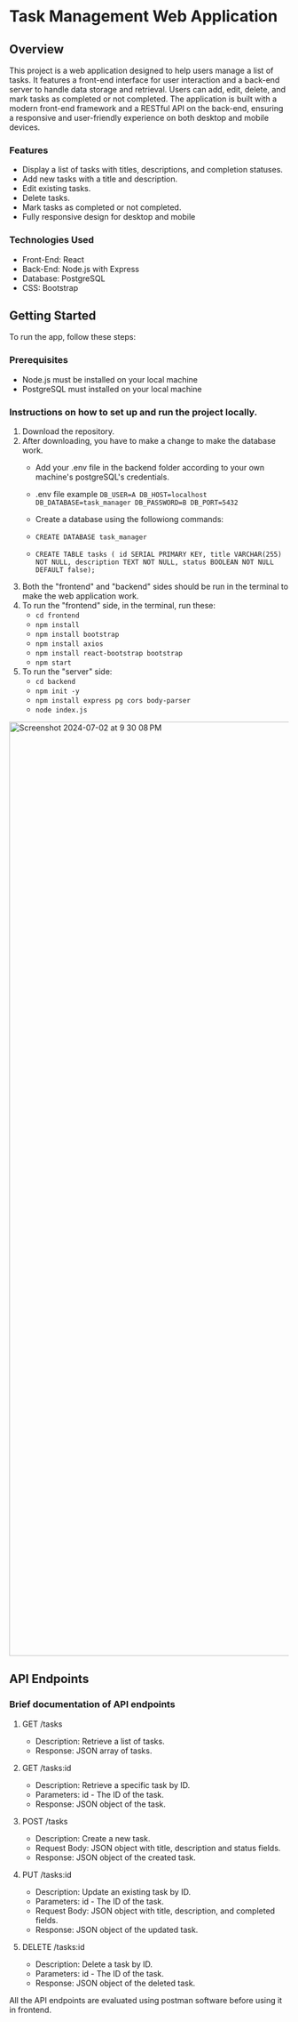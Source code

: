 # Task Management Web Application

## Overview

This project is a web application designed to help users manage a list of tasks. It features a front-end interface for user interaction and a back-end server to handle data storage and retrieval. Users can add, edit, delete, and mark tasks as completed or not completed. The application is built with a modern front-end framework and a RESTful API on the back-end, ensuring a responsive and user-friendly experience on both desktop and mobile devices.

### Features

- Display a list of tasks with titles, descriptions, and completion statuses.
- Add new tasks with a title and description.
- Edit existing tasks.
- Delete tasks.
- Mark tasks as completed or not completed.
- Fully responsive design for desktop and mobile

### Technologies Used
- Front-End: React
- Back-End: Node.js with Express 
- Database: PostgreSQL
- CSS: Bootstrap

## Getting Started

To run the app, follow these steps:

### Prerequisites

- Node.js must be installed on your local machine
- PostgreSQL must installed on your local machine

### Instructions on how to set up and run the project locally.

1. Download the repository.
2. After downloading, you have to make a change to make the database work.
   - Add your .env file in the backend folder according to your own machine's postgreSQL's credentials.
   - .env file example ```DB_USER=A
        DB_HOST=localhost 
        DB_DATABASE=task_manager
        DB_PASSWORD=B
        DB_PORT=5432```

   - Create a database using the followiong commands:
   - ```CREATE DATABASE task_manager```
   - ```CREATE TABLE tasks ( id SERIAL PRIMARY KEY, title VARCHAR(255) NOT NULL, description TEXT NOT NULL, status BOOLEAN NOT NULL DEFAULT false);```
3. Both the "frontend" and "backend" sides should be run in the terminal to make the web application work.
4. To run the "frontend" side, in the terminal, run these: 
   - ```cd frontend```
   - ```npm install```
   - ```npm install bootstrap```
   - ```npm install axios```
   - ```npm install react-bootstrap bootstrap```
   - ```npm start```
5. To run the "server" side:
   - ```cd backend```
   - ```npm init -y```
   - ```npm install express pg cors body-parser```
   - ```node index.js```
<img width="1680" alt="Screenshot 2024-07-02 at 9 30 08 PM" src="https://github.com/Shafiahuma/Task-Manager/assets/50522609/846aa16b-dbc2-4aad-a766-ae9f07d7098c">

## API Endpoints
### Brief documentation of API endpoints

1. GET /tasks
   - Description: Retrieve a list of tasks.
   - Response: JSON array of tasks.

2. GET /tasks:id
   - Description: Retrieve a specific task by ID.
   - Parameters: id - The ID of the task.
   - Response: JSON object of the task.

3. POST /tasks
   - Description: Create a new task.
   - Request Body: JSON object with title, description and status fields.
   - Response: JSON object of the created task.

4. PUT /tasks:id
   - Description: Update an existing task by ID.
   - Parameters: id - The ID of the task.
   - Request Body: JSON object with title, description, and completed fields.
   - Response: JSON object of the updated task.
  
5. DELETE /tasks:id
   - Description: Delete a task by ID.
   - Parameters: id - The ID of the task.
   - Response: JSON object of the deleted task.

All the API endpoints are evaluated using postman software before using it in frontend.
